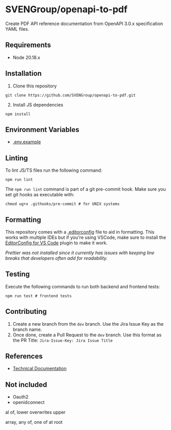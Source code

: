 # SVENGroup/openapi-to-pdf

Create PDF API reference documentation from OpenAPI 3.0.x specification YAML files.

## Requirements

- Node 20.18.x

## Installation

1. Clone this repository
```shell
git clone https://github.com/SVENGroup/openapi-to-pdf.git
```
2. Install JS dependencies
```shell
npm install
```


## Environment Variables
- [.env.example](/.env.example)

## Linting

To lint JS/TS files run the following command:

```shell
npm run lint 
```

The `npm run lint` command is part of a git pre-commit hook. Make sure you set git hooks as executable with:

```shell
chmod ug+x .githooks/pre-commit # for UNIX systems
```

## Formatting

This repository comes with a [.editorconfig](./.editorconfig) file to aid in formatting. This works with multiple IDEs but if you're using VSCode, make sure to install the [EditorConfig for VS Code](https://marketplace.visualstudio.com/items?itemName=EditorConfig.EditorConfig) plugin to make it work.

*Prettier was not installed since it currently has issues with keeping line breaks that developers often add for readability.*

## Testing

Execute the following commands to run both backend and frontend tests:

``` shell
npm run test # frontend tests
```

## Contributing

1. Create a new branch from the `dev` branch. Use the Jira Issue Key as the branch name.
1. Once done, create a Pull Request to the `dev` branch. Use this format as the PR Title: `Jira-Issue-Key: Jira Issue Title`

## References
- [Technical Documentation](./docs)

## Not included
- Oauth2
- openidconnect

al of, lower overwrites upper

array, any of, one of at root

